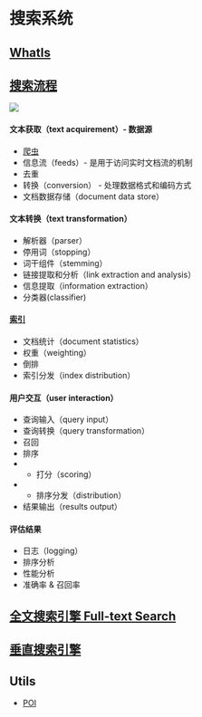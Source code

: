# 搜索系统

## [WhatIs](WhatIs.md)

## [搜索流程](work-flow.md)
![](../z_pic/SE-flow.png)

#### 文本获取（text acquirement）- 数据源
* [爬虫](crawler/README.md)
* 信息流（feeds）- 是用于访问实时文档流的机制
* 去重
* 转换（conversion） - 处理数据格式和编码方式
* 文档数据存储（document data store）


#### 文本转换（text transformation）
* 解析器（parser）
* 停用词（stopping）
* 词干组件（stemming）
* 链接提取和分析（link extraction and analysis）
* 信息提取（information extraction）
* 分类器(classifier)

#### [索引](index/README.md)
* 文档统计（document statistics）
* 权重（weighting）
* 倒排
* 索引分发（index distribution）

#### 用户交互（user interaction）
* 查询输入（query input）
* 查询转换（query transformation）
* 召回
* 排序
* * 打分（scoring）
* * 排序分发（distribution）
* 结果输出（results output）

#### 评估结果
* 日志（logging）
* 排序分析
* 性能分析
* 准确率 & 召回率

## [全文搜索引擎 Full-text Search](se_full-text/README.md)
## [垂直搜索引擎](se_vertical/README.md)

## Utils
* [POI](utils/POI/README.md)




